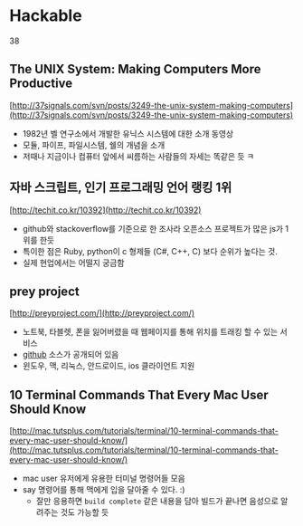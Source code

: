 # Hackable
38

## The UNIX System: Making Computers More Productive

[http://37signals.com/svn/posts/3249-the-unix-system-making-computers](http://37signals.com/svn/posts/3249-the-unix-system-making-computers)

* 1982년 벨 연구소에서 개발한 유닉스 시스템에 대한 소개 동영상
* 모듈, 파이프, 파일시스템, 쉘의 개념을 소개
* 저때나 지금이나 컴퓨터 앞에서 씨름하는 사람들의 자세는 똑같은 듯 ㅋ

## 자바 스크립트, 인기 프로그래밍 언어 랭킹 1위

[http://techit.co.kr/10392](http://techit.co.kr/10392)

* github와 stackoverflow를 기준으로 한 조사라 오픈소스 프로젝트가 많은 js가 1위를 한듯
* 특이한 점은 Ruby, python이 c 형제들 (C#, C++, C) 보다 순위가 높다는 것.
* 실제 현업에서는 어떨지 궁금함

## prey project

[http://preyproject.com/](http://preyproject.com/)

* 노트북, 타블렛, 폰을 잃어버렸을 때 웹페이지를 통해 위치를 트래킹 할 수 있는 서비스
* [github](https://github.com/prey) 소스가 공개되어 있음
* 윈도우, 맥, 리눅스, 안드로이드, ios 클라이언트 지원

## 10 Terminal Commands That Every Mac User Should Know

[http://mac.tutsplus.com/tutorials/terminal/10-terminal-commands-that-every-mac-user-should-know/](http://mac.tutsplus.com/tutorials/terminal/10-terminal-commands-that-every-mac-user-should-know/)

* mac user 유저에게 유용한 터미널 명령어들 모음
* say 명령어를 통해 맥에게 입을 달아줄 수 있다. :)
	* 잘만 응용하면 `build complete` 같은 내용을 담아 빌드가 끝나면 음성으로 알려주는 것도 가능할 듯